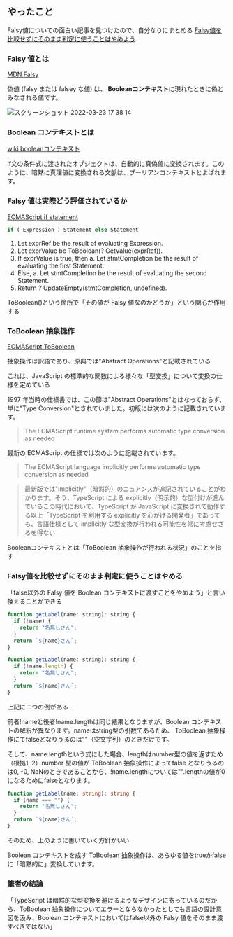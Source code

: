 ## やったこと
Falsy値についての面白い記事を見つけたので、自分なりにまとめる
[Falsy値を比較せずにそのまま判定に使うことはやめよう](https://zenn.dev/okunokentaro/articles/01fynkwmrkrbyzxgexvhv0hnez)  



### Falsy 値とは
[MDN Falsy](https://developer.mozilla.org/ja/docs/Glossary/Falsy)  

偽値 (falsy または falsey な値) は、 **Booleanコンテキスト**に現れたときに偽とみなされる値です。

![スクリーンショット 2022-03-23 17 38 14](https://user-images.githubusercontent.com/78260526/159657648-6ff9214a-34d0-46ad-b9e9-a48bd13e6cba.png)  

### Boolean コンテキストとは
[wiki booleanコンテキスト](https://ja.wikibooks.org/wiki/JavaScript/Boolean#%E3%83%96%E3%83%BC%E3%83%AA%E3%82%A2%E3%83%B3%E3%82%B3%E3%83%B3%E3%83%86%E3%82%AD%E3%82%B9%E3%83%88)  

if文の条件式に渡されたオブジェクトは、自動的に真偽値に変換されます。このように、暗黙に真理値に変換される文脈は、ブーリアンコンテキストとよばれます。

### Falsy 値は実際どう評価されているか
[ECMAScript if statement](https://tc39.es/ecma262/#sec-if-statement) 

```js
if ( Expression ) Statement else Statement
```

1. Let exprRef be the result of evaluating Expression.
2. Let exprValue be ToBoolean(? GetValue(exprRef)).
3. If exprValue is true, then
a. Let stmtCompletion be the result of evaluating the first Statement.
4. Else,
a. Let stmtCompletion be the result of evaluating the second Statement.
5. Return ? UpdateEmpty(stmtCompletion, undefined).

ToBoolean()という箇所で「その値が Falsy 値なのかどうか」という関心が作用する

### ToBoolean 抽象操作
[ECMAScript ToBoolean](https://tc39.es/ecma262/#sec-toboolean)  

抽象操作は訳語であり、原典では"Abstract Operations"と記載されている  

これは、JavaScript の標準的な関数による様々な「型変換」について変換の仕様を定めている  

1997 年当時の仕様書では、この節は"Abstract Operations"とはなっておらず、単に"Type Conversion"とされていました。初版には次のように記載されています。

> The ECMAScript runtime system performs automatic type conversion as needed

最新の ECMAScript の仕様では次のように記載されています。

> The ECMAScript language implicitly performs automatic type conversion as needed

> 最新版では"implicitly"（暗黙的）のニュアンスが追記されていることがわかります。そう、TypeScript による explicitly（明示的）な型付けが進んでいるこの時代において、TypeScript が JavaScript に変換されて動作する以上「TypeScript を利用する explicitly を心がける開発者」であっても、言語仕様として implicitly な型変換が行われる可能性を常に考慮せざるを得ない

Booleanコンテキストとは「ToBoolean 抽象操作が行われる状況」のことを指す  

### Falsy値を比較せずにそのまま判定に使うことはやめる
「false以外の Falsy 値を Boolean コンテキストに渡すことをやめよう」と言い換えることができる  

```js
function getLabel(name: string): string {
  if (!name) {
    return "名無しさん";
  }
  return `${name}さん`;
}
```

```js
function getLabel(name: string): string {
  if (!name.length) {
    return "名無しさん";
  }
  return `${name}さん`;
}
```

上記に二つの例がある  

前者!nameと後者!name.lengthは同じ結果となりますが、Boolean コンテキストの解釈が異なります。nameはstring型の引数であるため、 ToBoolean 抽象操作にてfalseとなりうるのは""（空文字列）のときだけです。  

そして、name.lengthという式にした場合、lengthはnumber型の値を返すため（根拠1, 2）number 型の値が ToBoolean 抽象操作によってfalse となりうるのは0, -0, NaNのときであることから、!name.lengthについては"".lengthの値が0になるためにfalseとなります。  

```ts
function getLabel(name: string): string {
  if (name === "") {
    return "名無しさん";
  }
  return `${name}さん`;
}
```

そのため、上のように書いていく方針がいい

Boolean コンテキストを成す ToBoolean 抽象操作は、あらゆる値をtrueかfalseに「暗黙的に」変換しています。  

### 筆者の結論
「TypeScript は暗黙的な型変換を避けるようなデザインに寄っているのだから、ToBoolean 抽象操作についてエラーとならなかったとしても言語の設計意図を汲み、Boolean コンテキストにおいてはfalse以外の Falsy 値をそのまま渡すべきではない」






